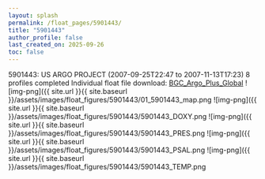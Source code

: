 ```yaml
---
layout: splash
permalink: /float_pages/5901443/
title: "5901443"
author_profile: false
last_created_on: 2025-09-26
toc: false
---
```

 
5901443: US ARGO PROJECT (2007-09-25T22:47 to 2007-11-13T17:23)
8 profiles completed
Individual float file download: [BGC_Argo_Plus_Global](https://ftp.soest.hawaii.edu/bgc_argo_plus/Individual_Floats/outliers_removed/5901443_Sprof_processed.nc)
![img-png]({{ site.url }}{{ site.baseurl }}/assets/images/float_figures/5901443/01_5901443_map.png
![img-png]({{ site.url }}{{ site.baseurl }}/assets/images/float_figures/5901443/5901443_DOXY.png
![img-png]({{ site.url }}{{ site.baseurl }}/assets/images/float_figures/5901443/5901443_PRES.png
![img-png]({{ site.url }}{{ site.baseurl }}/assets/images/float_figures/5901443/5901443_PSAL.png
![img-png]({{ site.url }}{{ site.baseurl }}/assets/images/float_figures/5901443/5901443_TEMP.png
